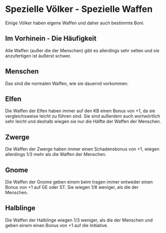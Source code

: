 # Spezielle Völker - Spezielle Waffen

Einige Völker haben eigene Waffen und daher auch bestimmte Boni.

## Im Vorhinein - Die Häufigkeit

Alle Waffen \(außer die der Menschen\) gibt es allerdings sehr selten und sie anzufertigen ist äußerst schwer.

## Menschen

Das sind die normalen Waffen, wie sie dauernd vorkommen.

## Elfen

Die Waffen der Elfen haben immer auf den KB einen Bonus von +1, da sie vergleichsweise leicht zu führen sind. Sie sind außerdem auch wortwörtlich sehr leicht und deshalb wiegen sie nur die Hälfte der Waffen der Menschen.

## Zwerge

Die Waffen der Zwerge haben immer einen Schadensbonus von +1, wiegen allerdings 1/3 mehr als die Waffen der Menschen.

## Gnome

Die Waffen der Gnome geben einem beim tragen immer entweder einen Bonus von +1 auf GE oder ST. Sie wiegen 1/8 weniger, als die der Menschen.

## Halblinge

Die Waffen der Halblinge wiegen 1/3 weniger, als die der Menschen und geben einem einen Bonus von +1 auf die Initiative.

